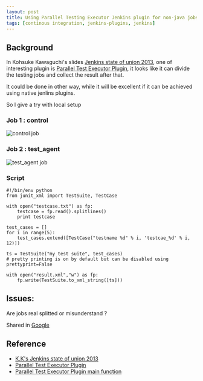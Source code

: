 ```yaml
---
layout: post
title: Using Parallel Testing Executor Jenkins plugin for non-java jobs
tags: [continous integration, jenkins-plugins, jenkins]
---
```


## Background

In Kohsuke Kawaguchi's slides [Jenkins state of union 2013](http://www.slideshare.net/kohsuke/jenkins-state-of-union-2013), one of interesting plugin is [Parallel Test Executor Plugin](https://wiki.jenkins-ci.org/display/JENKINS/Parallel+Test+Executor+Plugin), it looks like it can divide the testing jobs and collect the result after that.

It could be done in other way, while it will be excellent if it can be achieved using native jenlins plugins.

So I give a try with local setup

### Job 1 : control  

![control job][img-parallel-job1]

### Job 2 : test_agent

![test_agent job][img-parallel-job2]

### Script

	#!/bin/env python
	from junit_xml import TestSuite, TestCase

	with open("testcase.txt") as fp:
		testcase = fp.read().splitlines()
		print testcase

	test_cases = []
	for i in range(5):
		test_cases.extend([TestCase("testname %d" % i, 'testcae_%d' % i, 12)])

	ts = TestSuite("my test suite", test_cases)
	# pretty printing is on by default but can be disabled using prettyprint=False

	with open("result.xml","w") as fp:
		fp.write(TestSuite.to_xml_string([ts]))

## Issues:

Are jobs real splitted or misunderstand ?

Shared in <a href="https://plus.google.com/100729724738053223351?rel=author">Google</a>

## Reference

*   [K.K's Jenkins state of union 2013](http://www.slideshare.net/kohsuke/jenkins-state-of-union-2013)
*   [Parallel Test Executor Plugin](https://wiki.jenkins-ci.org/display/JENKINS/Parallel+Test+Executor+Plugin)
*   [Parallel Test Executor Plugin main function](https://github.com/jenkinsci/parallel-test-executor-plugin/blob/master/src/main/java/org/jenkinsci/plugins/parallel_test_executor/ParallelTestExecutor.java)

  [img-parallel-job1]: http://larrycaiyu.com/blog/images/img-parallel-job1.png
  [img-parallel-job2]: http://larrycaiyu.com/blog/images/img-parallel-job2.png

